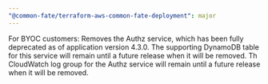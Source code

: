```yaml
---
"@common-fate/terraform-aws-common-fate-deployment": major
---
```


For BYOC customers: Removes the Authz service, which has been fully deprecated as of application version 4.3.0.
The supporting DynamoDB table for this service will remain until a future release when it will be removed.
Th CloudWatch log group for the Authz service will remain until a future release when it will be removed.
